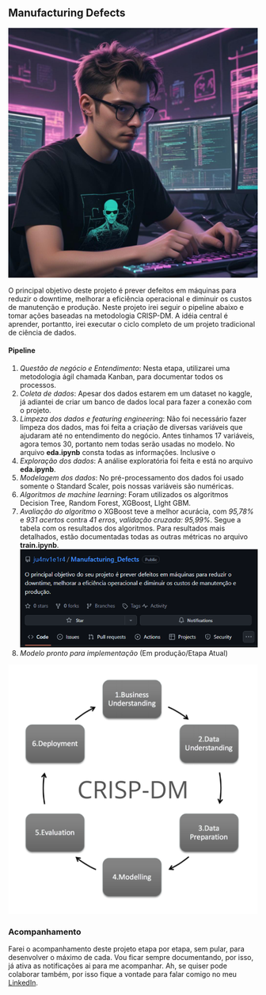 ## Manufacturing Defects

![alt text](pikaso_texttoimage_cyberpunk-guy-programming-python-junior-data-scien.jpeg)

O principal objetivo deste projeto é prever defeitos em máquinas para reduzir o downtime, melhorar a eficiência operacional e diminuir os custos de manutenção e produção. Neste projeto irei seguir o pipeline abaixo e tomar ações baseadas na metodologia CRISP-DM. A idéia central é aprender, portantto, irei executar o ciclo completo de um projeto tradicional de ciência de dados.

#### Pipeline

1. *Questão de negócio e Entendimento*: Nesta etapa, utilizarei uma metodologia ágil chamada Kanban, para documentar todos os processos.
2. *Coleta de dados*: Apesar dos dados estarem em um dataset no kaggle, já adiantei de criar um banco de dados local para fazer a conexão com o projeto.
3. *Limpeza dos dados e featuring engineering*: Não foi necessário fazer limpeza dos dados, mas foi feita a criação de diversas variáveis que ajudaram até no entendimento do negócio. Antes tinhamos 17 variáveis, agora temos 30, portanto nem todas serão usadas no modelo. No arquivo **eda.ipynb** consta todas as informações. Inclusive o 
4. *Exploração dos dados*: A análise exploratória foi feita e está no arquivo **eda.ipynb**.
5. *Modelagem dos dados*: No pré-processamento dos dados foi usado somente o Standard Scaler, pois nossas variáveis são numéricas.
6. *Algoritmos de machine learning*: Foram utilizados os algoritmos Decision Tree, Random Forest, XGBoost, LIght GBM. 
7. *Avaliação do algoritmo* o XGBoost teve a melhor acurácia, com *95,78%* e *931 acertos* contra *41 erros*, *validação cruzada: 95,99%*. Segue a tabela com os resultados dos algoritmos. Para resultados mais detalhados, estão documentadas todas as outras métricas no arquivo **train.ipynb**.
![alt text](image.png)
8. *Modelo pronto para implementação* (Em produção/Etapa Atual)

![alt text](CRISP-DM.png)

### Acompanhamento

Farei o acompanhamento deste projeto etapa por etapa, sem pular, para desenvolver o máximo de cada. Vou ficar sempre documentando, por isso, já ativa as notificações ai para me acompanhar. Ah, se quiser pode colaborar também, por isso fique a vontade para falar comigo no meu [LinkedIn](https://www.linkedin.com/in/juanvieira85/). 

